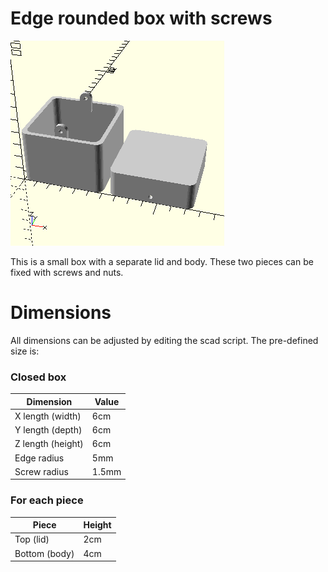 # Edge rounded box with screws

![pic](pic.png)

This is a small box with a separate lid and body. These two pieces can be fixed with screws and nuts.

# Dimensions
All dimensions can be adjusted by editing the scad script.
The pre-defined size is:

### Closed box
|Dimension|Value|
|---------|-----|
|X length (width)| 6cm |
|Y length (depth)| 6cm |
|Z length (height)| 6cm |
|Edge radius| 5mm |
|Screw radius| 1.5mm |

### For each piece
|Piece|Height|
|-----|------|
|Top (lid)| 2cm |
|Bottom (body)| 4cm |
